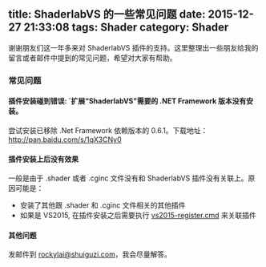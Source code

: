 title: ShaderlabVS 的一些常见问题
date: 2015-12-27 21:33:08
tags: Shader
category: Shader
---

谢谢朋友们这一年多来对 ShaderlabVS 插件的支持。这里整理出一些朋友给我的留言或者邮件中提到的常见问题，希望对大家有帮助。

### 常见问题

#### 插件安装碰到错误: `扩展“ShaderlabVS”需要的 .NET Framework 版本没有安装。
尝试安装已移除 .Net Framework 依赖版本的 0.6.1。下载地址：http://pan.baidu.com/s/1qX3CNy0


#### 插件安装上后没有效果 

一般是由于 .shader 或者 .cginc 文件没有和 ShaderlabVS 插件没有关联上。原因可能是：

- 安装了其他跟 .shader 和 .cginc 文件相关的其他插件
- 如果是 VS2015, 在插件安装之后需要执行 [vs2015-register.cmd](https://github.com/wudixiaop/ShaderlabVS/tree/master/Tools) 
来关联插件

#### 其他问题
发邮件到 rockylai@shuiguzi.com，我会尽量解答。